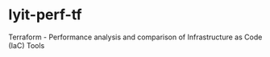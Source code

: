 # lyit-perf-tf
Terraform - Performance analysis and comparison of Infrastructure as Code (IaC) Tools
